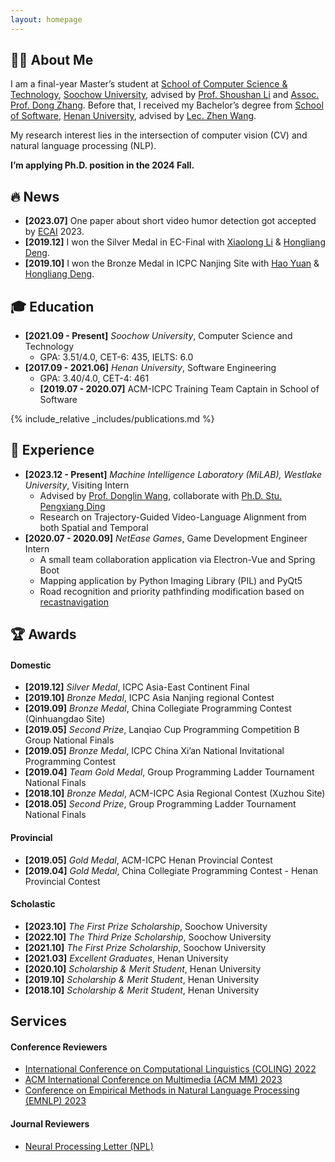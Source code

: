 ```yaml
---
layout: homepage
---
```


## 👨‍💻 About Me

I am a final-year Master’s student at [School of Computer Science &amp; Technology](http://scst.suda.edu.cn), [Soochow University](http://www.suda.edu.cn), advised by [Prof. Shoushan Li](https://scholar.google.com.hk/citations?user=ZRGSxdUAAAAJ) and [Assoc. Prof. Dong Zhang](https://scholar.google.com/citations?user=1E_WmCUAAAAJ). Before that, I received my Bachelor’s degree from [School of Software](https://software.henu.edu.cn), [Henan University](https://www.henu.edu.cn), advised by [Lec. Zhen Wang](http://software.henu.edu.cn/info/1327/2254.htm).

My research interest lies in the intersection of computer vision (CV) and natural language processing (NLP).

**I’m applying Ph.D. position in the 2024 Fall.**

## 🔥 News

- **[2023.07]** One paper about short video humor detection got accepted by [ECAI](https://ecai2023.eu) 2023.
- **[2019.12]** I won the Silver Medal in EC-Final with [Xiaolong Li](https://gitee.com/lxl-233) &amp; [Hongliang Deng](https://github.com/Mug-9).
- **[2019.10]** I won the Bronze Medal in ICPC Nanjing Site with [Hao Yuan](https://github.com/Sanzo00) &amp; [Hongliang Deng](https://github.com/Mug-9).

## 🎓 Education

- **[2021.09 - Present]** *Soochow University*, Computer Science and Technology
    - GPA: 3.51/4.0, CET-6: 435, IELTS: 6.0
- **[2017.09 - 2021.06]** *Henan University*, Software Engineering
    - GPA: 3.40/4.0, CET-4: 461
    - **[2019.07 - 2020.07]** ACM-ICPC Training Team Captain in School of Software

{% include_relative _includes/publications.md %}

## 💼 Experience

- **[2023.12 - Present]** *Machine Intelligence Laboratory (MiLAB), Westlake University*, Visiting Intern
    - Advised by [Prof. Donglin Wang](https://www.westlake.edu.cn/faculty/donglin-wang.html), collaborate with [Ph.D. Stu. Pengxiang Ding](https://scholar.google.com/citations?user=QyBSTzEAAAAJ)
    - Research on Trajectory-Guided Video-Language Alignment from both Spatial and Temporal
- **[2020.07 - 2020.09]** *NetEase Games*, Game Development Engineer Intern
    - A small team collaboration application via Electron-Vue and Spring Boot
    - Mapping application by Python Imaging Library (PIL) and PyQt5
    - Road recognition and priority pathfinding modification based on [recastnavigation](https://github.com/recastnavigation/recastnavigation)

## 🏆 Awards

#### Domestic

- **[2019.12]** *Silver Medal*, ICPC Asia-East Continent Final
- **[2019.10]** *Bronze Medal*, ICPC Asia Nanjing regional Contest
- **[2019.09]** *Bronze Medal*, China Collegiate Programming Contest (Qinhuangdao Site)
- **[2019.05]** *Second Prize*, Lanqiao Cup Programming Competition B Group National Finals
- **[2019.05]** *Bronze Medal*, ICPC China Xi’an National Invitational Programming Contest
- **[2019.04]** *Team Gold Medal*, Group Programming Ladder Tournament National Finals
- **[2018.10]** *Bronze Medal*, ACM-ICPC Asia Regional Contest (Xuzhou Site)
- **[2018.05]** *Second Prize*, Group Programming Ladder Tournament National Finals

#### Provincial

- **[2019.05]** *Gold Medal*, ACM-ICPC Henan Provincial Contest
- **[2019.04]** *Gold Medal*, China Collegiate Programming Contest - Henan Provincial Contest

#### Scholastic

- **[2023.10]** *The First Prize Scholarship*, Soochow University
- **[2022.10]** *The Third Prize Scholarship*, Soochow University
- **[2021.10]** *The First Prize Scholarship*, Soochow University
- **[2021.03]** *Excellent Graduates*, Henan University
- **[2020.10]** *Scholarship &amp; Merit Student*, Henan University
- **[2019.10]** *Scholarship &amp; Merit Student*, Henan University
- **[2018.10]** *Scholarship &amp; Merit Student*, Henan University

## Services

#### Conference Reviewers

- [International Conference on Computational Linguistics (COLING) 2022](https://coling2022.org/)
- [ACM International Conference on Multimedia (ACM MM) 2023](https://www.acmmm2023.org/)
- [Conference on Empirical Methods in Natural Language Processing (EMNLP) 2023](https://2023.emnlp.org/)

#### Journal Reviewers

- [Neural Processing Letter (NPL)](https://link.springer.com/journal/11063)